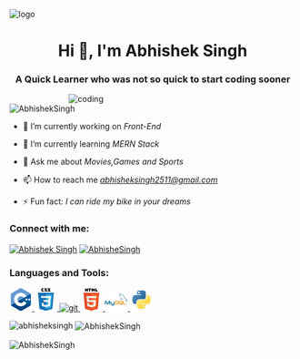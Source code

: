 ![logo](https://github.com/AbhishekSingh/AbhishekSingh/blob/main/IMG_20240315_084310.jpg)
<h1 align="center">Hi 👋, I'm Abhishek Singh</h1>
<h3 align="center">A Quick Learner who was not so quick to start coding sooner</h3>
<img align="right" alt="coding" width="400" src="https://user-images.githubusercontent.com/55389276/140866485-8fb1c876-9a8f-4d6a-98dc-08c4981eaf70.gif">
<p align="left"> <img src="https://komarev.com/ghpvc/?username=AbhishekSingh&label=Profile%20views&color=0e75b6&style=flat" alt="AbhishekSingh" /> </p>

- 🔭 I’m currently working on *Front-End*

- 🌱 I’m currently learning *MERN Stack*

- 💬 Ask me about *Movies,Games and Sports*

- 📫 How to reach me *abhisheksingh2511@gmail.com*

- ⚡ Fun fact: *I can ride my bike in your dreams*

<h3 align="left">Connect with me:</h3>
<p align="left">
<a href="https://linkedin.com/in/abhishek-singh-505355209/" target="blank"><img align="center" src="https://raw.githubusercontent.com/rahuldkjain/github-profile-readme-generator/master/src/images/icons/Social/linked-in-alt.svg" alt="Abhishek Singh" height="30" width="40" /></a>
<a href="https://instagram.com/bollay2511" target="blank"><img align="center" src="https://raw.githubusercontent.com/rahuldkjain/github-profile-readme-generator/master/src/images/icons/Social/instagram.svg" alt="AbhisheSingh" height="30" width="40" /></a>
</p>

<h3 align="left">Languages and Tools:</h3>
<p align="left"> <a href="https://www.w3schools.com/cpp/" target="_blank" rel="noreferrer"> <img src="https://raw.githubusercontent.com/devicons/devicon/master/icons/cplusplus/cplusplus-original.svg" alt="cplusplus" width="40" height="40"/> </a> <a href="https://www.w3schools.com/css/" target="_blank" rel="noreferrer"> <img src="https://raw.githubusercontent.com/devicons/devicon/master/icons/css3/css3-original-wordmark.svg" alt="css3" width="40" height="40"/> </a> <a href="https://git-scm.com/" target="_blank" rel="noreferrer"> <img src="https://www.vectorlogo.zone/logos/git-scm/git-scm-icon.svg" alt="git" width="40" height="40"/> </a> <a href="https://www.w3.org/html/" target="_blank" rel="noreferrer"> <img src="https://raw.githubusercontent.com/devicons/devicon/master/icons/html5/html5-original-wordmark.svg" alt="html5" width="40" height="40"/> </a> <a href="https://www.mysql.com/" target="_blank" rel="noreferrer"> <img src="https://raw.githubusercontent.com/devicons/devicon/master/icons/mysql/mysql-original-wordmark.svg" alt="mysql" width="40" height="40"/> </a> <a href="https://www.python.org" target="_blank" rel="noreferrer"> <img src="https://raw.githubusercontent.com/devicons/devicon/master/icons/python/python-original.svg" alt="python" width="40" height="40"/> </a> </p>

<p><img align="left" src="https://github-readme-stats.vercel.app/api/top-langs?username=AbhishekSingh&show_icons=true&locale=en&layout=compact" alt="abhisheksingh" /></p>

<p>&nbsp;<img align="center" src="https://github-readme-stats.vercel.app/api?username=AbhishekSingh&show_icons=true&locale=en" alt="AbhishekSingh" /></p>

<p><img align="center" src="https://github-readme-streak-stats.herokuapp.com/?user=AbhishekSingh&" alt="AbhishekSingh" /></p>
